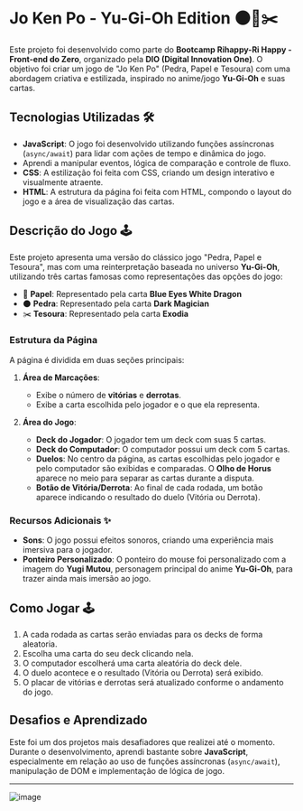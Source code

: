 # Jo Ken Po - Yu-Gi-Oh Edition 🌑📃✂️

Este projeto foi desenvolvido como parte do **Bootcamp Rihappy-Ri Happy - Front-end do Zero**, organizado pela **DIO (Digital Innovation One)**. 
O objetivo foi criar um jogo de "Jo Ken Po" (Pedra, Papel e Tesoura) com uma abordagem criativa e estilizada, inspirado no anime/jogo **Yu-Gi-Oh** e suas cartas.

## Tecnologias Utilizadas 🛠️

- **JavaScript**: O jogo foi desenvolvido utilizando funções assíncronas (`async/await`) para lidar com ações de tempo e dinâmica do jogo.
- Aprendi a manipular eventos, lógica de comparação e controle de fluxo.
- **CSS**: A estilização foi feita com CSS, criando um design interativo e visualmente atraente.
- **HTML**: A estrutura da página foi feita com HTML, compondo o layout do jogo e a área de visualização das cartas.

## Descrição do Jogo 🕹️

Este projeto apresenta uma versão do clássico jogo "Pedra, Papel e Tesoura", mas com uma reinterpretação baseada no universo **Yu-Gi-Oh**,
utilizando três cartas famosas como representações das opções do jogo:

- 📃 **Papel**: Representado pela carta **Blue Eyes White Dragon**
- 🌑 **Pedra**: Representado pela carta **Dark Magician**
- ✂️ **Tesoura**: Representado pela carta **Exodia**

### Estrutura da Página

A página é dividida em duas seções principais:

1. **Área de Marcações**:
   - Exibe o número de **vitórias** e **derrotas**.
   - Exibe a carta escolhida pelo jogador e o que ela representa.

2. **Área do Jogo**:
   - **Deck do Jogador**: O jogador tem um deck com suas 5 cartas.
   - **Deck do Computador**: O computador possui um deck com 5 cartas.
   - **Duelos**: No centro da página, as cartas escolhidas pelo jogador e pelo computador são exibidas e comparadas. O **Olho de Horus** aparece no meio para separar as cartas durante a disputa.
   - **Botão de Vitória/Derrota**: Ao final de cada rodada, um botão aparece indicando o resultado do duelo (Vitória ou Derrota).

### Recursos Adicionais ✨

- **Sons**: O jogo possui efeitos sonoros, criando uma experiência mais imersiva para o jogador.
- **Ponteiro Personalizado**: O ponteiro do mouse foi personalizado com a imagem do **Yugi Mutou**, personagem principal do anime **Yu-Gi-Oh**, para trazer ainda mais imersão ao jogo.

## Como Jogar 🕹️

1. A cada rodada as cartas serão enviadas para os decks de forma aleatoria.
2. Escolha uma carta do seu deck clicando nela.
3. O computador escolherá uma carta aleatória do deck dele.
4. O duelo acontece e o resultado (Vitória ou Derrota) será exibido.
5. O placar de vitórias e derrotas será atualizado conforme o andamento do jogo.

## Desafios e Aprendizado

Este foi um dos projetos mais desafiadores que realizei até o momento. Durante o desenvolvimento, aprendi bastante sobre **JavaScript**,
especialmente em relação ao uso de funções assíncronas (`async/await`), manipulação de DOM e implementação de lógica de jogo.

---
![image](https://github.com/user-attachments/assets/b80255de-4d3b-4e1c-b503-a40c5dc5bece)
